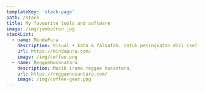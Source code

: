 ```yaml
---
templateKey: 'stack-page'
path: /stack
title: My favourite tools and software
image: /img/jumbotron.jpg
stackList:
  - name: MindaPura
    description: Visual + kata & falsafah. Untuk peningkatan diri (self improvement), bersama.
    url: https://mindapura.com/
    image: /img/coffee.png
  - name: ReggaeNusanatara
    description: Musik irama reggae nusantara.
    url: https://reggaenusantara.com/
    image: /img/coffee-gear.png
---
```

